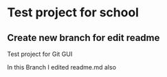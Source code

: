 # Test project for school 

## Create new branch for edit readme

Test project for Git GUI

In this Branch I edited readme.md also